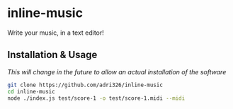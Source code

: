# inline-music

Write your music, in a text editor!

## Installation & Usage

*This will change in the future to allow an actual installation of the software*

```sh
git clone https://github.com/adri326/inline-music
cd inline-music
node ./index.js test/score-1 -o test/score-1.midi --midi
```
